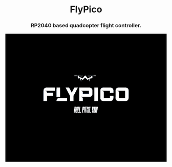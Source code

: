 <div align="center">
  <h1>FlyPico</h1>
  <h3>RP2040 based quadcopter flight controller.</h3>
  <img src="assets/logo/logo.jpg" alt="Logo" width="700" height="400">
</div>
